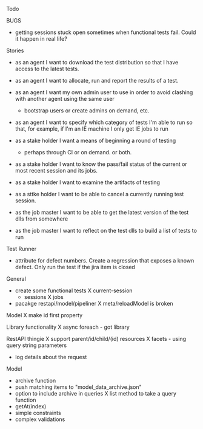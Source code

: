 Todo

BUGS
- getting sessions stuck open sometimes when functional tests fail. Could it happen in real life?


Stories
- as an agent I want to download the test distribution so that I have access to the latest tests.

- as an agent I want to allocate, run and report the results of a test.
- as an agent I want my own admin user to use in order to avoid clashing with another agent using the same user
	- bootstrap users or create admins on demand, etc.
- as an agent I want to specify which category of tests I'm able to run so that, for example, if I'm an IE machine I only get IE jobs to run

- as a stake holder I want a means of beginning a round of testing
	- perhaps through CI or on demand. or both.

- as a stake holder I want to know the pass/fail status of the current or most recent session and its jobs.
- as a stake holder I want to examine the artifacts of testing
- as a sttke holder I want to be able to cancel a currently running test session.

- as the job master I want to be able to get the latest version of the test dlls from somewhere

- as the job master I want to reflect on the test dlls to build a list of tests to run


		

Test Runner
- attribute for defect numbers. Create a regression that exposes a known defect. Only run the test if the jira item is closed


General
- create some functional tests
	X current-session
	- sessions
	X jobs
- pacakge restapi/model/pipeliner
X meta/reloadModel is broken

Model
X make id first property

Library functionality
X async foreach - got library

RestAPI thingie
X support parent/id/child/(id) resources
X facets - using query string parameters
- log details about the request


Model
- archive function
 - push matching items to "model_data_archive.json"
 - option to include archive in queries
X list method to take a query function
- getAt(index)
- simple constraints
- complex validations
